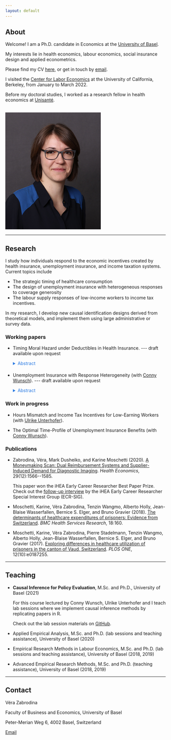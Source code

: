 ```yaml
---
layout: default
--- 
```

  

## About

Welcome! I am a Ph.D. candidate in Economics at the [University of Basel](https://wwz.unibas.ch/en/). 

My interests lie in health economics, labour economics, social insurance design and applied econometrics.

Please find my CV [here](docs/Zabrodina_CV.pdf), or get in touch by [email](mailto:vera.zabrodina@unibas.ch). 

I visited the [Center for Labor Economics](http://cle.berkeley.edu/) at the University of California, Berkeley, from January to March 2022. 

Before my doctoral studies, I worked as a research fellow in health economics at [Unisanté](https://www.unisante.ch/fr). 


<br />


<img src="docs/VeraZabrodina2.JPG" width="300">
<!-- ![](docs/VeraZabrodina.JPG) -->
<!-- ![image](path-to-image.jpg){: style="float: left"} -->
<!-- align="left" -->




***


## Research 


I study how individuals respond to the economic incentives created by health insurance, unemployment insurance, and income taxation systems. 
Current topics include 
- The strategic timing of healthcare consumption 
- The design of unemployment insurance with heterogeneous responses to coverage generosity
- The labour supply responses of low-income workers to income tax incentives. 

In my research, I develop new causal identification designs derived from theoretical models, and implement them using large administrative or survey data. 


 
### Working papers

- Timing Moral Hazard under Deductibles in Health Insurance. --- draft available upon request

  <details style="margin-bottom:20px;">
    <summary style="color:#2a7ae2;">Abstract</summary>
    
  This paper develops a new approach to identifying timing moral hazard in health insurance contracts when deductible choice is endogenous. I set up a dynamic model of healthcare consumption where individuals exceed a high deductible after a large health shock. I show that individuals either strategically prepone care from the year after the shock and keep a high deductible, or do not retime and switch to a low deductible the year after. The identification of timing moral hazard exploits the randomness of shock timing within a calendar year. Empirical results show quantitatively significant timing moral hazard responses, which decrease with the time left to the deductible reset. This pattern suggests that there are substantial frictions to preponing, and that dynamic changes in incentives matter in shaping strategic timing responses. 

  </details>



- Unemployment Insurance with Response Heterogeneity (with [Conny Wunsch](https://sites.google.com/view/cwunsch)). --- draft available upon request
  
  <details style="margin-bottom:20px;">
    <summary style="color:#2a7ae2;">Abstract</summary>
    
     The generosity of unemployment insurance (UI) coverage varies with the worker's age and time contributed to social security in many publicly-funded UI systems, despite a lack of evidence on their relevance for UI policy differentiation. This paper studies whether the responses to UI and the implied fiscal externality vary in these two characteristics. We use administrative data from Germany and a multi-cutoff regression discontinuity design to estimate a comprehensive set of duration and wage elasticities at many discontinuities in potential benefit duration. We find that the fiscal externality of UI decreases with contribution time, but increases with age. These gradients are mainly driven by the duration effects of UI, as any wage effects are small. Our results suggest that both age and short-term contribution time are indeed important determinants of UI responses, and thus relevant for policy differentiation. The welfare cost of UI could be reduced by reallocating resources towards younger workers with stable employment histories. 

  </details>

  


### Work in progress


- Hours Mismatch and Income Tax Incentives for Low-Earning Workers (with [Ulrike Unterhofer](https://wwz.unibas.ch/en/persons/ulrike-unterhofer-1/)). 

- The Optimal Time-Profile of Unemployment Insurance Benefits (with [Conny Wunsch](https://sites.google.com/view/cwunsch)). 



### Publications

- Zabrodina, Véra, Mark Dusheiko, and Karine Moschetti (2020). [A Moneymaking Scan: Dual Reimbursement Systems and Supplier-Induced Demand for Diagnostic Imaging](https://doi.org/10.1002/hec.4152). _Health Economics_, 29(12):1566--1585. 

  This paper won the iHEA Early Career Researcher Best Paper Prize. Check out the [follow-up interview](https://www.healtheconomics.org/page/ECRVeraZabrodina) by the iHEA Early Career Researcher Special Interest Group (ECR-SIG).

- Moschetti, Karine, Véra Zabrodina, Tenzin Wangmo, Alberto Holly, Jean-Blaise Wasserfallen, Bernice S. Elger, and Bruno Gravier (2018). [The determinants of healthcare expenditures of prisoners: Evidence from Switzerland](https://doi.org/10.1186/s12913-018-2962-8). _BMC Health Services Research_, 18:160. 

- Moschetti, Karine, Véra Zabrodina, Pierre Stadelmann, Tenzin Wangmo, Alberto Holly, Jean-Blaise Wasserfallen, Bernice S. Elger, and Bruno Gravier (2017). [Exploring differences in healthcare utilization of prisoners in the canton of Vaud, Switzerland](https://doi.org/10.1371/journal.pone.0187255). _PLOS ONE_, 12(10):e0187255. 




***


## Teaching 

- **Causal Inference for Policy Evaluation**, M.Sc. and Ph.D., University of Basel (2021) 

  For this course lectured by Conny Wunsch, Ulrike Unterhofer and I teach lab sessions where we implement causal inference methods by replicating papers in R. 

  Check out the lab session materials on [GitHub](https://github.com/verazb/Hippo). 


- Applied Empirical Analysis, M.Sc. and Ph.D. (lab sessions and teaching assistance), University of Basel (2020)

- Empirical Research Methods in Labour Economics, M.Sc. and Ph.D. (lab sessions and teaching assistance), University of Basel  (2018, 2019)

- Advanced Empirical Research Methods, M.Sc. and Ph.D. (teaching assistance), University of Basel (2018, 2019)


***


## Contact 

Véra Zabrodina 

Faculty of Business and Economics, University of Basel

Peter-Merian Weg 6, 4002 Basel, Switzerland

[Email](mailto:vera.zabrodina@unibas.ch)


<!-- 
***


### Other 
 -->
